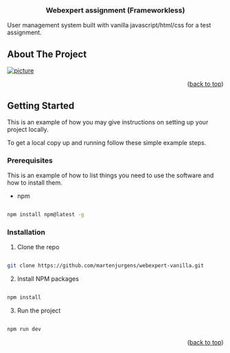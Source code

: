 <a  id="readme-top"></a>

<h3  align="center">Webexpert assignment (Frameworkless)</h3>

<p  align="center">

User management system built with vanilla javascript/html/css for a test assignment.

</div>

<!-- ABOUT THE PROJECT -->

## About The Project

[![picture](https://i.imgur.com/3h1C0rr.png)](https://www.digitalocean.com/products/app-platform)

<p  align="right">(<a  href="#readme-top">back to top</a>)</p>

<!-- GETTING STARTED -->

## Getting Started

This is an example of how you may give instructions on setting up your project locally.

To get a local copy up and running follow these simple example steps.

### Prerequisites

This is an example of how to list things you need to use the software and how to install them.

- npm

```sh

npm install npm@latest -g

```

### Installation

1. Clone the repo

```sh

git clone https://github.com/martenjurgens/webexpert-vanilla.git

```

2. Install NPM packages

```sh

npm install

```

3. Run the project

```sh

npm run dev

```

<p  align="right">(<a  href="#readme-top">back to top</a>)</p>
